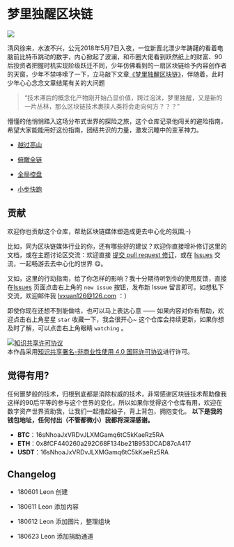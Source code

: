 # 梦里独醒区块链

![](https://ws3.sinaimg.cn/large/006tKfTcly1fs82ez4watj31hc0u0qv5.jpg)

清风徐来，水波不兴，公元2018年5月7日入夜，一位新晋北漂少年踌躇的看着电脑前比特币跳动的数字，内心掀起了波澜，和币圈大佬看到跃然纸上的财富、90后投资者把握时机实现阶级跃迁不同，少年仿佛看到的一扇区块链给予内容创作者的天窗，少年不禁哆嗦了一下，立马敲下文章[《梦里独醒区块链》](http://leonxuan.com/2018/05/07/180503Blockchain/)，伴随着，此时少年心心念念文章结尾有关的大问题
> “技术滞后的概念化产物刚开始凸显价值，跨过泡沫，梦里独醒，又是新的一片丛林，那么区块链技术裹挟人类将会走向何方？？？”

懵懂的他悄悄踏入这场分布式世界的探险之旅，这个仓库记录他闯关的避险指南，<br>希望大家能能用好这份指南，团结共识的力量，激发沉睡中的变革神力。


- [越过高山](https://github.com/lvxuan149/BlockchainSecret/blob/master/CONTENT/180606OExploreWorld.md)

- [俯瞰全链](https://github.com/lvxuan149/BlockchainSecret/blob/master/CONTENT/180604BlockchainMap.md)

- [全局控盘](https://github.com/lvxuan149/BlockchainSecret/blob/master/CONTENT/180612BlockchainBigEyes.md)

- [小步快跑](https://github.com/lvxuan149/BlockchainSecret/blob/master/CONTENT/180606WhitePapers.md)

## 贡献

欢迎你也贡献这个仓库，帮助区块链媒体塑造成更去中心化的氛围;-)

比如，同为区块链媒体行业的你，还有哪些好的建议？欢迎你直接增补修订这里的文档，或在主题讨论区交流：欢迎直接 [提交 pull request 修订](https://guides.github.com/activities/forking/#making-changes)，或在 [Issues](https://github.com/lvxuan149/BlockchainSecret/issues) 交流，一起畅游去去中心化的世界 😋。

又如，这里的行动指南，给了你怎样的影响？我十分期待听到你的使用反馈，直接在[Issues](https://github.com/lvxuan149/BlockchainSecret/issues) 页面点击右上角的 `new issue` 按钮，发布新 Issue 留言即可。如想私下交流，欢迎邮件我 lvxuan126@126.com ：）

即使你现在还想不到能做啥，也可以马上表达心意 —— 如果内容对你有帮助，欢迎点击右上角星星 `star` 收藏一下，我会很开心~ 这个仓库会持续更新，如果你想及时了解，可以点击右上角眼睛 `watching` 。

<a rel="license" href="http://creativecommons.org/licenses/by-nc/4.0/"><img alt="知识共享许可协议" style="border-width:0" src="https://i.creativecommons.org/l/by-nc/4.0/80x15.png" /></a><br />本作品采用<a rel="license" href="http://creativecommons.org/licenses/by-nc/4.0/">知识共享署名-非商业性使用 4.0 国际许可协议</a>进行许可。

## 觉得有用?

任何噩梦般的技术，归根到底都是消除权威的技术，非常感谢区块链技术帮助像我这样的90后平等的参与这个世界的变化，所以如果你觉得这个仓库有用，欢迎在数字资产世界资助我，让我们一起撸起袖子，背上背包，拥抱变化。
**以下是我的钱包地址，任何付出（不管都微小）我都将深深感谢。**

- **BTC**：16sNhoaJxVRDvJLXMGamq6tC5kKaeRz5RA
- **ETH**：0x8fCF440260a292C68F134be21B953DCAD87cA417
- **USDT**：16sNhoaJxVRDvJLXMGamq6tC5kKaeRz5RA

## Changelog

- 180601 Leon 创建

- 180611 Leon 添加内容

- 180612 Leon 添加图片，整理组块

- 180623 Leon 添加捐助通道
